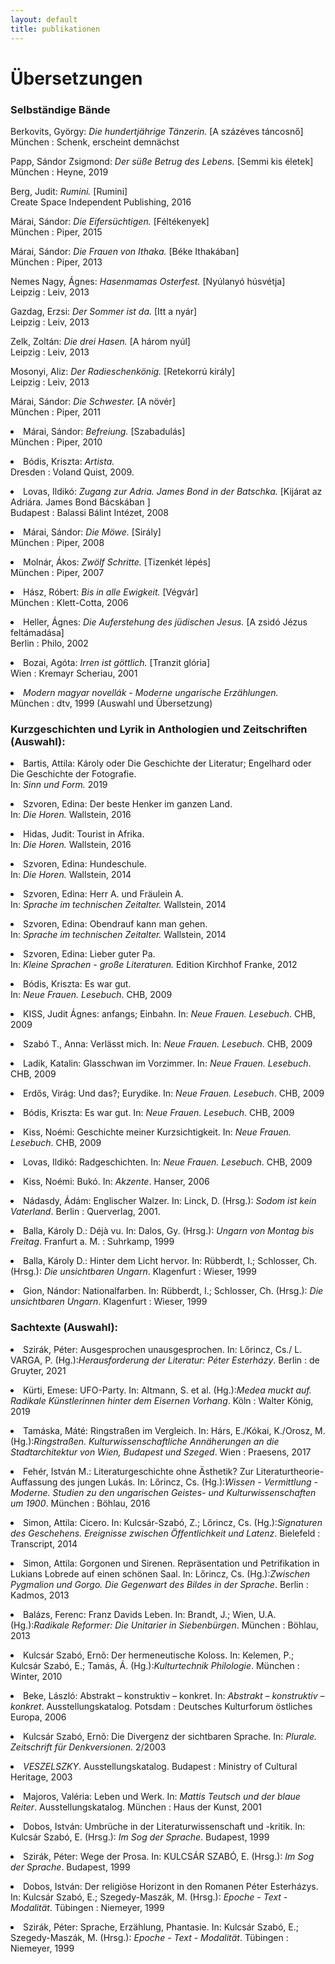 ```yaml
---
layout: default
title: publikationen
---
```


<h1>Übersetzungen</h1>

<h3>Selbständige Bände</h3>
Berkovits, György: <span style="font-style:italic">Die hundertjährige Tänzerin.</span> [A százéves táncosnő] <br>München : Schenk, erscheint demnächst</li>
<p>Papp, Sándor Zsigmond: <span style="font-style:italic">Der süße Betrug des Lebens.</span> [Semmi kis életek] <br>München : Heyne, 2019</li>
<p>Berg, Judit: <span style="font-style:italic">Rumini.</span> [Rumini] <br>Create Space Independent Publishing, 2016</li><p>
<p>Márai, Sándor: <span style="font-style:italic">Die Eifersüchtigen.</span> [Féltékenyek] <br>München : Piper, 2015</li>
<p>Márai, Sándor: <span style="font-style:italic">Die Frauen von Ithaka.</span> [Béke Ithakában] <br>München : Piper, 2013</li>
<p>Nemes Nagy, Ágnes: <span style="font-style:italic">Hasenmamas Osterfest.</span> [Nyúlanyó húsvétja] <br>Leipzig : Leiv, 2013</li>
<p>Gazdag, Erzsi: <span style="font-style:italic">Der Sommer ist da.</span> [Itt a nyár] <br>Leipzig : Leiv, 2013</li>
<p>Zelk, Zoltán: <span style="font-style:italic">Die drei Hasen.</span> [A három nyúl] <br>Leipzig : Leiv, 2013</li>
<p>Mosonyi, Aliz: <span style="font-style:italic">Der Radieschenkönig.</span> [Retekorrú király] <br>Leipzig : Leiv, 2013</li>
<p>Márai, Sándor: <span style="font-style:italic">Die Schwester.</span> [A növér] <br>München : Piper, 2011</li>
<p><li>Márai, Sándor: <span style="font-style:italic">Befreiung.</span> [Szabadulás] <br>München : Piper, 2010</li>
<p><li>Bódis, Kriszta: <span style="font-style:italic">Artista.</span> <br>Dresden : Voland  Quist, 2009.</li>
<p><li>Lovas, Ildikó: <span style="font-style:italic">Zugang zur Adria. James Bond in der Batschka.</span> [Kijárat az Adriára. James Bond Bácskában ] <br>Budapest : Balassi Bálint Intézet, 2008</li>
<p><li>Márai, Sándor: <span style="font-style:italic">Die Möwe.</span> [Sirály] <br>München : Piper, 2008</li>
<p><li>Molnár, Ákos: <span style="font-style:italic">Zwölf Schritte.</span> [Tizenkét lépés] <br>München : Piper, 2007</li>
<p><li>Hász, Róbert: <span style="font-style:italic">Bis in alle Ewigkeit.</span> [Végvár] <br>München : Klett-Cotta, 2006</li>
<p><li>Heller, Ágnes: <span style="font-style:italic">Die Auferstehung des jüdischen Jesus.</span> [A zsidó Jézus feltámadása] <br>Berlin : Philo, 2002</li>
<p><li>Bozai, Agóta: <span style="font-style:italic">Irren ist göttlich.</span> [Tranzit glória] <br>Wien : Kremayr  Scheriau, 2001</li>
<p><li><span style="font-style:italic">Modern magyar novellák - Moderne ungarische Erzählungen.</span> <br>München : dtv, 1999 (Auswahl und Übersetzung)</li>
<p>

<h3>Kurzgeschichten und Lyrik in Anthologien und Zeitschriften (Auswahl):</h3>
<li>Bartis, Attila: Károly oder Die Geschichte der Literatur; Engelhard oder Die Geschichte der Fotografie. <br>In: <span style="font-style:italic;">Sinn und Form. </span> 2019</li>
<p><li>Szvoren, Edina: Der beste Henker im ganzen Land. <br>In: <span style="font-style:italic;">Die Horen. </span> Wallstein, 2016</li>
<p><li>Hidas, Judit: Tourist in Afrika. <br>In: <span style="font-style:italic;">Die Horen. </span> Wallstein, 2016</li>
<p><li>Szvoren, Edina: Hundeschule. <br>In: <span style="font-style:italic;">Die Horen. </span> Wallstein, 2014</li>
<p><li>Szvoren, Edina: Herr A. und Fräulein A. <br>In: <span style="font-style:italic;">Sprache im technischen Zeitalter. </span> Wallstein, 2014</li>
<p><li>Szvoren, Edina: Obendrauf kann man gehen. <br>In: <span style="font-style:italic;">Sprache im technischen Zeitalter. </span> Wallstein, 2014</li>
<p><li>Szvoren, Edina: Lieber guter Pa. <br>In: <span style="font-style:italic;">Kleine Sprachen - große Literaturen. </span> Edition Kirchhof  Franke, 2012</li>
<p><li>Bódis, Kriszta: Es war gut. <br>In: <span style="font-style:italic;">Neue Frauen. Lesebuch</span>. CHB, 2009</li>
<p><li>KISS, Judit Ágnes: anfangs; Einbahn. In: <span style="font-style:italic;">Neue Frauen. Lesebuch</span>. CHB, 2009</li>
<p><li>Szabó T., Anna: Verlässt mich. In: <span style="font-style:italic;">Neue Frauen. Lesebuch</span>. CHB, 2009</li>
<p><li>Ladik, Katalin: Glasschwan im Vorzimmer. In: <span style="font-style:italic;">Neue Frauen. Lesebuch</span>. CHB, 2009</li>
<p><li>Erdős, Virág: Und das?; Eurydike. In: <span style="font-style:italic;">Neue Frauen. Lesebuch</span>. CHB, 2009</li>
<p><li>Bódis, Kriszta: Es war gut. In: <span style="font-style:italic;">Neue Frauen. Lesebuch</span>. CHB, 2009</li>
<p><li>Kiss, Noémi: Geschichte meiner Kurzsichtigkeit. In: <span style="font-style:italic;">Neue Frauen. Lesebuch</span>. CHB, 2009</li>
<p><li>Lovas, Ildikó: Radgeschichten. In: <span style="font-style:italic;">Neue Frauen. Lesebuch</span>. CHB, 2009</li>
<p><li>Kiss, Noémi: Bukó. In: <span style="font-style:italic;">Akzente</span>. Hanser, 2006</li>
<p><li>Nádasdy, Ádám: Englischer Walzer. In: Linck, D. (Hrsg.): <span style="font-style:italic;">Sodom ist kein Vaterland</span>. Berlin : Querverlag, 2001.</li>
<p><li>Balla, Károly D.: Déjà vu. In: Dalos, Gy. (Hrsg.): <span style="font-style:italic;">Ungarn von Montag bis Freitag</span>. Franfurt a. M. : Suhrkamp, 1999</li>
<p><li>Balla, Károly D.: Hinter dem Licht hervor. In: Rübberdt, I.; Schlosser, Ch. (Hrsg.): <span style="font-style:italic;">Die unsichtbaren Ungarn</span>. Klagenfurt : Wieser, 1999</li>
<p><li>Gion, Nándor: Nationalfarben. In: Rübberdt, I.; Schlosser, Ch. (Hrsg.): <span style="font-style:italic;">Die unsichtbaren Ungarn</span>. Klagenfurt : Wieser, 1999</li>
<p>

<h3>Sachtexte (Auswahl):</h3>
<li>Szirák, Péter: Ausgesprochen unausgesprochen. In: Lőrincz, Cs./ L. VARGA, P. (Hg.):<span style="font-style:italic;">Herausforderung der Literatur: Péter Esterházy</span>. Berlin : de Gruyter, 2021</li>
<p><li>Kürti, Emese: UFO-Party. In: Altmann, S. et al. (Hg.):<span style="font-style:italic;">Medea muckt auf. Radikale Künstlerinnen hinter dem Eisernen Vorhang</span>. Köln : Walter König, 2019</li>
<p><li>Tamáska, Máté: Ringstraßen im Vergleich. In: Hárs, E./Kókai, K./Orosz, M. (Hg.):<span style="font-style:italic;">Ringstraßen. Kulturwissenschaftliche Annäherungen an die Stadtarchitektur von Wien, Budapest und Szeged</span>. Wien : Praesens, 2017</li>
<p><li>Fehér, István M.: Literaturgeschichte ohne Ästhetik? Zur Literaturtheorie-Auffassung des jungen Lukás. In: Lőrincz, Cs. (Hg.):<span style="font-style:italic;">Wissen - Vermittlung - Moderne. Studien zu den ungarischen Geistes- und Kulturwissenschaften um 1900</span>. München : Böhlau, 2016</li>
<p><li>Simon, Attila: Cicero. In: Kulcsár-Szabó, Z.; Lőrincz, Cs. (Hg.):<span style="font-style:italic;">Signaturen des Geschehens. Ereignisse zwischen Öffentlichkeit und Latenz</span>. Bielefeld : Transcript, 2014</li>
<p><li>Simon, Attila: Gorgonen und Sirenen. Repräsentation und Petrifikation in Lukians Lobrede auf einen schönen Saal. In: Lőrincz, Cs. (Hg.):<span style="font-style:italic;">Zwischen Pygmalion und Gorgo. Die Gegenwart des Bildes in der Sprache</span>. Berlin : Kadmos, 2013</li>
<p><li>Balázs, Ferenc: Franz Davids Leben. In: Brandt, J.; Wien, U.A. (Hg.):<span style="font-style:italic;">Radikale Reformer: Die Unitarier in Siebenbürgen</span>. München : Böhlau, 2013</li>
<p><li>Kulcsár Szabó, Ernõ: Der hermeneutische Koloss. In: Kelemen, P.; Kulcsár Szabó, E.; Tamás, Á. (Hg.):<span style="font-style:italic;">Kulturtechnik Philologie</span>. München : Winter, 2010</li>
<p><li>Beke, László: Abstrakt – konstruktiv – konkret. In: <span style="font-style:italic;">Abstrakt – konstruktiv – konkret</span>. Ausstellungskatalog. Potsdam : Deutsches Kulturforum östliches Europa, 2006</li>
<p><li>Kulcsár Szabó, Ernõ: Die Divergenz der sichtbaren Sprache. In: <span style="font-style:italic;">Plurale. Zeitschrift für Denkversionen</span>. 2/2003</li>
<p><li><span style="font-style:italic;">VESZELSZKY</span>. Ausstellungskatalog. Budapest : Ministry of Cultural Heritage, 2003</li>
<p><li>Majoros, Valéria: Leben und Werk. In: <span style="font-style:italic;">Mattis Teutsch und der blaue Reiter</span>. Ausstellungskatalog. München : Haus der Kunst, 2001</li>
<p><li>Dobos, István: Umbrüche in der Literaturwissenschaft und -kritik. In: Kulcsár Szabó, E. (Hrsg.): <span style="font-style:italic;">Im Sog der Sprache</span>. Budapest, 1999</li>
<p><li>Szirák, Péter: Wege der Prosa. In: KULCSÁR SZABÓ, E. (Hrsg.): <span style="font-style:italic;">Im Sog der Sprache</span>. Budapest, 1999</li>
<p><li>Dobos, István: Der religiöse Horizont in den Romanen Péter Esterházys. In: Kulcsár Szabó, E.; Szegedy-Maszák, M. (Hrsg.): <span style="font-style:italic;">Epoche - Text - Modalität</span>. Tübingen : Niemeyer, 1999</li>
<p><li>Szirák, Péter: Sprache, Erzählung, Phantasie. In: Kulcsár Szabó, E.; Szegedy-Maszák, M. (Hrsg.): <span style="font-style:italic;">Epoche - Text - Modalität</span>. Tübingen : Niemeyer, 1999</li>
